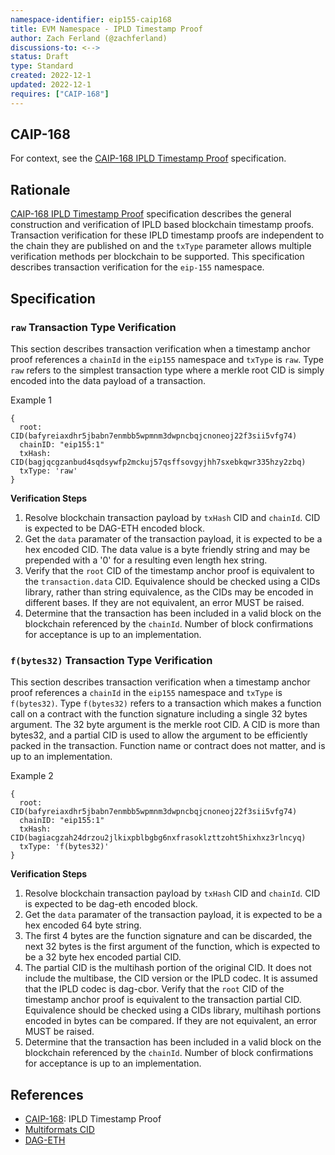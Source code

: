 ```yaml
---
namespace-identifier: eip155-caip168
title: EVM Namespace - IPLD Timestamp Proof
author: Zach Ferland (@zachferland)
discussions-to: <-->
status: Draft
type: Standard
created: 2022-12-1
updated: 2022-12-1
requires: ["CAIP-168"]
---
```


## CAIP-168 

For context, see the [CAIP-168 IPLD Timestamp Proof]() specification. 

## Rationale

[CAIP-168 IPLD Timestamp Proof]() specification describes the general construction and verification of IPLD based blockchain timestamp proofs. Transaction verification for these IPLD timestamp proofs are independent to the chain they are published on and the `txType` parameter allows multiple verification methods per blockchain to be supported. This specification describes transaction verification for the `eip-155` namespace. 

## Specification

### `raw` Transaction Type Verification

This section describes transaction verification when a timestamp anchor proof references a `chainId` in the `eip155` namespace and `txType` is `raw`.  Type `raw` refers to the simplest transaction type where a merkle root CID is simply encoded into the data payload of a transaction. 

Example 1
```tsx
{
  root: CID(bafyreiaxdhr5jbabn7enmbb5wpmnm3dwpncbqjcnoneoj22f3sii5vfg74)
  chainID: "eip155:1"
  txHash: CID(bagjqcgzanbud4sqdsywfp2mckuj57qsffsovgyjhh7sxebkqwr335hzy2zbq)
  txType: 'raw'
}
```

**Verification Steps**

1) Resolve blockchain transaction payload by `txHash` CID and `chainId`. CID is expected to be DAG-ETH encoded block. 
2) Get the `data` paramater of the transaction payload, it is expected to be a hex encoded CID. The data value is a byte friendly string and may be prepended with a '0' for a resulting even length hex string. 
3) Verify that the `root` CID of the timestamp anchor proof is equivalent to the `transaction.data` CID. Equivalence should be checked using a CIDs library, rather than string equivalence, as the CIDs may be encoded in different bases. If they are not equivalent, an error MUST be raised. 
4) Determine that the transaction has been included in a valid block on the blockchain referenced by the `chainId`. Number of block confirmations for acceptance is up to an implementation. 


### `f(bytes32)` Transaction Type Verification

This section describes transaction verification when a timestamp anchor proof references a `chainId` in the `eip155` namespace and `txType` is `f(bytes32)`. Type `f(bytes32)` refers to a transaction which makes a function call on a contract with the function signature including a single 32 bytes argument. The 32 byte argument is the merkle root CID. A CID is more than bytes32, and a partial CID is used to allow the argument to be efficiently packed in the transaction. Function name or contract does not matter, and is up to an implementation. 

Example 2
```tsx
{
  root: CID(bafyreiaxdhr5jbabn7enmbb5wpmnm3dwpncbqjcnoneoj22f3sii5vfg74)
  chainID: "eip155:1"
  txHash: CID(bagiacgzah24drzou2jlkixpblbgbg6nxfrasoklzttzoht5hixhxz3rlncyq)
  txType: 'f(bytes32)'
}
```
**Verification Steps**

1) Resolve blockchain transaction payload by `txHash` CID and `chainId`. CID is expected to be dag-eth encoded block. 
2) Get the `data` paramater of the transaction payload, it is expected to be a hex encoded 64 byte string.
3) The first 4 bytes are the function signature and can be discarded, the next 32 bytes is the first argument of the function, which is expected to be a 32 byte hex encoded partial CID.
4) The partial CID is the multihash portion of the original CID. It does not include the multibase, the CID version or the IPLD codec. It is assumed that the IPLD codec is dag-cbor. Verify that the `root` CID of the timestamp anchor proof is equivalent to the transaction partial CID. Equivalence should be checked using a CIDs library, multihash portions encoded in bytes can be compared. If they are not equivalent, an error MUST be raised. 
5) Determine that the transaction has been included in a valid block on the blockchain referenced by the `chainId`. Number of block confirmations for acceptance is up to an implementation. 


## References

- [CAIP-168](CAIP-168): IPLD Timestamp Proof
- [Multiformats CID](https://github.com/multiformats/cid)
- [DAG-ETH](https://ipld.io/specs/codecs/dag-eth/)